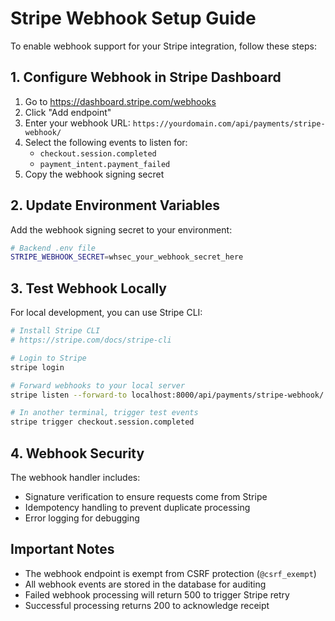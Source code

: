 # Stripe Webhook Setup Guide

To enable webhook support for your Stripe integration, follow these steps:

## 1. Configure Webhook in Stripe Dashboard

1. Go to https://dashboard.stripe.com/webhooks
2. Click "Add endpoint"
3. Enter your webhook URL: `https://yourdomain.com/api/payments/stripe-webhook/`
4. Select the following events to listen for:
   - `checkout.session.completed`
   - `payment_intent.payment_failed`
5. Copy the webhook signing secret

## 2. Update Environment Variables

Add the webhook signing secret to your environment:

```bash
# Backend .env file
STRIPE_WEBHOOK_SECRET=whsec_your_webhook_secret_here
```

## 3. Test Webhook Locally

For local development, you can use Stripe CLI:

```bash
# Install Stripe CLI
# https://stripe.com/docs/stripe-cli

# Login to Stripe
stripe login

# Forward webhooks to your local server
stripe listen --forward-to localhost:8000/api/payments/stripe-webhook/

# In another terminal, trigger test events
stripe trigger checkout.session.completed
```

## 4. Webhook Security

The webhook handler includes:
- Signature verification to ensure requests come from Stripe
- Idempotency handling to prevent duplicate processing
- Error logging for debugging

## Important Notes

- The webhook endpoint is exempt from CSRF protection (`@csrf_exempt`)
- All webhook events are stored in the database for auditing
- Failed webhook processing will return 500 to trigger Stripe retry
- Successful processing returns 200 to acknowledge receipt